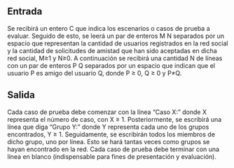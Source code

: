 ## Entrada

Se recibirá un entero C que indica los escenarios o casos de prueba a evaluar. Seguido de
esto, se leerá un par de enteros M N separados por un espacio que representan la cantidad
de usuarios registrados en la red social y la cantidad de solicitudes de amistad que han sido
aceptadas en dicha red social, M≥1 y N≥0. A continuación se recibirá una cantidad N de
líneas con un par de enteros P Q separados por un espacio que indican que el usuario P es
amigo del usuario Q, donde P ≥ 0, Q ≥ 0 y P≠Q.

## Salida

Cada caso de prueba debe comenzar con la línea “Caso X:” donde X representa el
número de caso, con X ≥ 1. Posteriormente, se escribirá una línea que diga “Grupo Y:”
donde Y representa cada uno de los grupos encontrados, Y ≥ 1. Seguidamente, se escribirán
todos los miembros de dicho grupo, uno por línea. Esto se hará tantas veces como grupos se
hayan encontrado en la red. Cada caso de prueba debe terminar con una línea en blanco
(indispensable para fines de presentación y evaluación).
